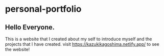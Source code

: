 # personal-portfolio
## Hello Everyone.
This is a website that I created about my self to introduce myself and the projects that I have created.
visit https://kazukikagoshima.netlify.app/ to see the website!
